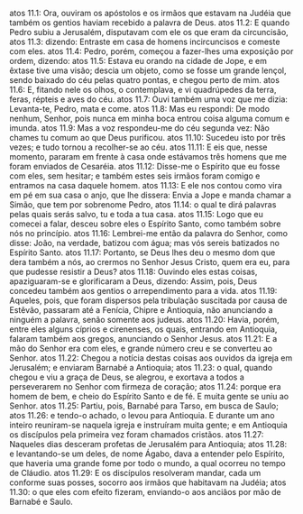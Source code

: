 atos 11.1: Ora, ouviram os apóstolos e os irmãos que estavam na Judéia que também os gentios haviam recebido a palavra de Deus.
atos 11.2: E quando Pedro subiu a Jerusalém, disputavam com ele os que eram da circuncisão,
atos 11.3: dizendo: Entraste em casa de homens incircuncisos e comeste com eles.
atos 11.4: Pedro, porém, começou a fazer-lhes uma exposição por ordem, dizendo:
atos 11.5: Estava eu orando na cidade de Jope, e em êxtase tive uma visão; descia um objeto, como se fosse um grande lençol, sendo baixado do céu pelas quatro pontas, e chegou perto de mim.
atos 11.6: E, fitando nele os olhos, o contemplava, e vi quadrúpedes da terra, feras, répteis e aves do céu.
atos 11.7: Ouvi também uma voz que me dizia: Levanta-te, Pedro, mata e come.
atos 11.8: Mas eu respondi: De modo nenhum, Senhor, pois nunca em minha boca entrou coisa alguma comum e imunda.
atos 11.9: Mas a voz respondeu-me do céu segunda vez: Não chames tu comum ao que Deus purificou.
atos 11.10: Sucedeu isto por três vezes; e tudo tornou a recolher-se ao céu.
atos 11.11: E eis que, nesse momento, pararam em frente à casa onde estávamos três homens que me foram enviados de Cesaréia.
atos 11.12: Disse-me o Espírito que eu fosse com eles, sem hesitar; e também estes seis irmãos foram comigo e entramos na casa daquele homem.
atos 11.13: E ele nos contou como vira em pé em sua casa o anjo, que lhe dissera: Envia a Jope e manda chamar a Simão, que tem por sobrenome Pedro,
atos 11.14: o qual te dirá palavras pelas quais serás salvo, tu e toda a tua casa.
atos 11.15: Logo que eu comecei a falar, desceu sobre eles o Espírito Santo, como também sobre nós no princípio.
atos 11.16: Lembrei-me então da palavra do Senhor, como disse: João, na verdade, batizou com água; mas vós sereis batizados no Espírito Santo.
atos 11.17: Portanto, se Deus lhes deu o mesmo dom que dera também a nós, ao crermos no Senhor Jesus Cristo, quem era eu, para que pudesse resistir a Deus?
atos 11.18: Ouvindo eles estas coisas, apaziguaram-se e glorificaram a Deus, dizendo: Assim, pois, Deus concedeu também aos gentios o arrependimento para a vida.
atos 11.19: Aqueles, pois, que foram dispersos pela tribulação suscitada por causa de Estêvão, passaram até a Fenícia, Chipre e Antioquia, não anunciando a ninguém a palavra, senão somente aos judeus.
atos 11.20: Havia, porém, entre eles alguns cíprios e cirenenses, os quais, entrando em Antioquia, falaram também aos gregos, anunciando o Senhor Jesus.
atos 11.21: E a mão do Senhor era com eles, e grande número creu e se converteu ao Senhor.
atos 11.22: Chegou a notícia destas coisas aos ouvidos da igreja em Jerusalém; e enviaram Barnabé a Antioquia;
atos 11.23: o qual, quando chegou e viu a graça de Deus, se alegrou, e exortava a todos a perseverarem no Senhor com firmeza de coração;
atos 11.24: porque era homem de bem, e cheio do Espírito Santo e de fé. E muita gente se uniu ao Senhor.
atos 11.25: Partiu, pois, Barnabé para Tarso, em busca de Saulo;
atos 11.26: e tendo-o achado, o levou para Antioquia. E durante um ano inteiro reuniram-se naquela igreja e instruíram muita gente; e em Antioquia os discípulos pela primeira vez foram chamados cristãos.
atos 11.27: Naqueles dias desceram profetas de Jerusalém para Antioquia;
atos 11.28: e levantando-se um deles, de nome Ágabo, dava a entender pelo Espírito, que haveria uma grande fome por todo o mundo, a qual ocorreu no tempo de Cláudio.
atos 11.29: E os discípulos resolveram mandar, cada um conforme suas posses, socorro aos irmãos que habitavam na Judéia;
atos 11.30: o que eles com efeito fizeram, enviando-o aos anciãos por mão de Barnabé e Saulo.

